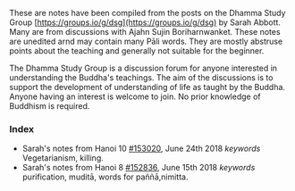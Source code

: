 These are notes have been compiled from the posts on the Dhamma Study Group [https://groups.io/g/dsg](https://groups.io/g/dsg) by Sarah Abbott. Many are from discussions with Ajahn Sujin Boriharnwanket. These notes are unedited arnd may contain many Pāli words. They are mostly abstruse points about the teaching and generally not suitable for the beginner.

The Dhamma Study Group is  a discussion forum for anyone interested in understanding the Buddha's teachings. The aim of the discussions is to support the development of understanding of life as taught by the Buddha. Anyone having an interest is welcome to join.  No prior knowledge of Buddhism is required.

### Index

- Sarah's notes from Hanoi 10 [#153020](https://groups.io/g/dsg/message/153020), June 24th 2018 *keywords* Vegetarianism, killing.
- Sarah's notes from Hanoi 8 [#152836](https://groups.io/g/dsg/message/152836), June 15th 2018 *keywords* purification, muditā, words for paññā,nimitta.
